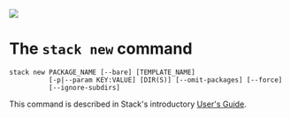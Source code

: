 <div class="hidden-warning"><a href="https://docs.haskellstack.org/"><img src="https://cdn.jsdelivr.net/gh/commercialhaskell/stack/doc/img/hidden-warning.svg"></a></div>

# The `stack new` command

~~~text
stack new PACKAGE_NAME [--bare] [TEMPLATE_NAME]
          [-p|--param KEY:VALUE] [DIR(S)] [--omit-packages] [--force]
          [--ignore-subdirs]
~~~

This command is described in Stack's introductory [User's Guide](GUIDE.md).
